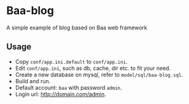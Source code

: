 # Baa-blog

A simple example of blog based on Baa web framework

## Usage

* Copy `conf/app.ini.default` to `conf/app.ini`.
* Edit `conf/app.ini`, such as db, cache, dir etc. to fit your need.
* Create a new database on mysql, refer to `model/sql/baa-blog.sql`.
* Build and run.
* Default account: `baa` with password `admin`.
* Login url: http://domain.com/admin.
